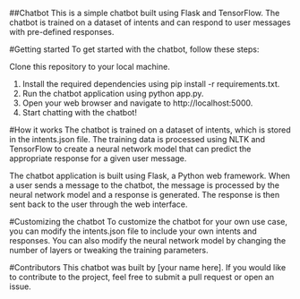 ##Chatbot
This is a simple chatbot built using Flask and TensorFlow. The chatbot is trained on a dataset of intents and can respond to user messages with pre-defined responses.

#Getting started
To get started with the chatbot, follow these steps:

Clone this repository to your local machine.
1) Install the required dependencies using pip install -r requirements.txt.
2) Run the chatbot application using python app.py.
3) Open your web browser and navigate to http://localhost:5000.
4) Start chatting with the chatbot!

#How it works
The chatbot is trained on a dataset of intents, which is stored in the intents.json file. The training data is processed using NLTK and TensorFlow to create a neural network model that can predict the appropriate response for a given user message.

The chatbot application is built using Flask, a Python web framework. When a user sends a message to the chatbot, the message is processed by the neural network model and a response is generated. The response is then sent back to the user through the web interface.

#Customizing the chatbot
To customize the chatbot for your own use case, you can modify the intents.json file to include your own intents and responses. You can also modify the neural network model by changing the number of layers or tweaking the training parameters.

#Contributors
This chatbot was built by [your name here]. If you would like to contribute to the project, feel free to submit a pull request or open an issue.

